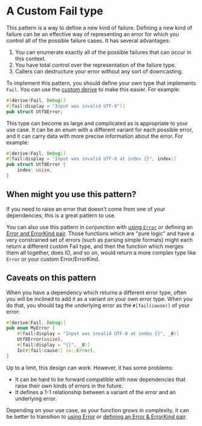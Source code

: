 # A Custom Fail type

This pattern is a way to define a new kind of failure. Defining a new kind of
failure can be an effective way of representing an error for which you control
all of the possible failure cases. It has several advantages:

1. You can enumerate exactly all of the possible failures that can occur in
this context.
2. You have total control over the representation of the failure type.
3. Callers can destructure your error without any sort of downcasting.

To implement this pattern, you should define your own type that implements
`Fail`. You can use the [custom derive][derive-fail] to make this easier. For
example:

```rust
#[derive(Fail, Debug)]
#[fail(display = "Input was invalid UTF-8")]
pub struct Utf8Error;
```

This type can become as large and complicated as is appropriate to your use
case. It can be an enum with a different variant for each possible error, and
it can carry data with more precise information about the error. For example:

```rust
#[derive(Fail, Debug)]
#[fail(display = "Input was invalid UTF-8 at index {}", index)]
pub struct Utf8Error {
    index: usize,
}
```

## When might you use this pattern?

If you need to raise an error that doesn't come from one of your dependencies,
this is a great pattern to use.

You can also use this pattern in conjunction with [using `Error`][use-error] or
defining an [Error and ErrorKind pair][error-errorkind]. Those functions which
are "pure logic" and have a very constrained set of errors (such as parsing
simple formats) might each return a different custom Fail type, and then the
function which merges them all together, does IO, and so on, would return a
more complex type like `Error` or your custom Error/ErrorKind.

## Caveats on this pattern

When you have a dependency which returns a different error type, often you will
be inclined to add it as a variant on your own error type. When you do that,
you should tag the underlying error as the `#[fail(cause)]` of your error:

```rust
#[derive(Fail, Debug)]
pub enum MyError {
    #[fail(display = "Input was invalid UTF-8 at index {}", _0)]
    Utf8Error(usize),
    #[fail(display = "{}", _0)]
    Io(#[fail(cause)] io::Error),
}
```

Up to a limit, this design can work. However, it has some problems:

- It can be hard to be forward compatible with new dependencies that raise
  their own kinds of errors in the future.
- It defines a 1-1 relationship between a variant of the error and an
  underlying error.

Depending on your use case, as your function grows in complexity, it can be
better to transition to [using Error][use-error] or [defining an Error &
ErrorKind pair][error-errorkind].

[derive-fail]: ./derive-fail.html
[use-error]: ./use-error.html
[error-errorkind]: ./error-errorkind.html
